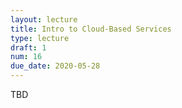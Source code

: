 ```yaml
---
layout: lecture
title: Intro to Cloud-Based Services
type: lecture
draft: 1
num: 16
due_date: 2020-05-28
---
```


TBD